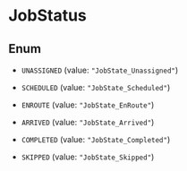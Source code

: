 
# JobStatus

## Enum


* `UNASSIGNED` (value: `"JobState_Unassigned"`)

* `SCHEDULED` (value: `"JobState_Scheduled"`)

* `ENROUTE` (value: `"JobState_EnRoute"`)

* `ARRIVED` (value: `"JobState_Arrived"`)

* `COMPLETED` (value: `"JobState_Completed"`)

* `SKIPPED` (value: `"JobState_Skipped"`)



